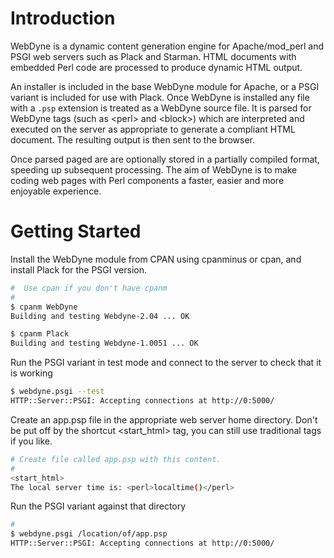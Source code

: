 # Introduction

WebDyne is a dynamic content generation engine for Apache/mod_perl and
PSGI web servers such as Plack and Starman. HTML documents with embedded
Perl code are processed to produce dynamic HTML output.

An installer is included in the base WebDyne module for Apache, or a
PSGI variant is included for use with Plack. Once WebDyne is installed
any file with a `.psp` extension is treated as a WebDyne source file. It
is parsed for WebDyne tags (such as \<perl\> and \<block\>) which are
interpreted and executed on the server as appropriate to generate a
compliant HTML document. The resulting output is then sent to the
browser.

Once parsed paged are are optionally stored in a partially compiled
format, speeding up subsequent processing. The aim of WebDyne is to make
coding web pages with Perl components a faster, easier and more
enjoyable experience.

# Getting Started

Install the WebDyne module from CPAN using cpanminus or cpan, and
install Plack for the PSGI version.

``` bash
#  Use cpan if you don't have cpanm
#
$ cpanm WebDyne
Building and testing Webdyne-2.04 ... OK

$ cpanm Plack
Building and testing Webdyne-1.0051 ... OK
```

Run the PSGI variant in test mode and connect to the server to check
that it is working

``` bash
$ webdyne.psgi --test
HTTP::Server::PSGI: Accepting connections at http://0:5000/
```

Create an app.psp file in the appropriate web server home directory.
Don't be put off by the shortcut \<start_html\> tag, you can still use
traditional tags if you like.

``` bash
# Create file called app.psp with this content.
#
<start_html>
The local server time is: <perl>localtime()</perl>
```

Run the PSGI variant against that directory

``` bash
# 
$ webdyne.psgi /location/of/app.psp
HTTP::Server::PSGI: Accepting connections at http://0:5000/
```
